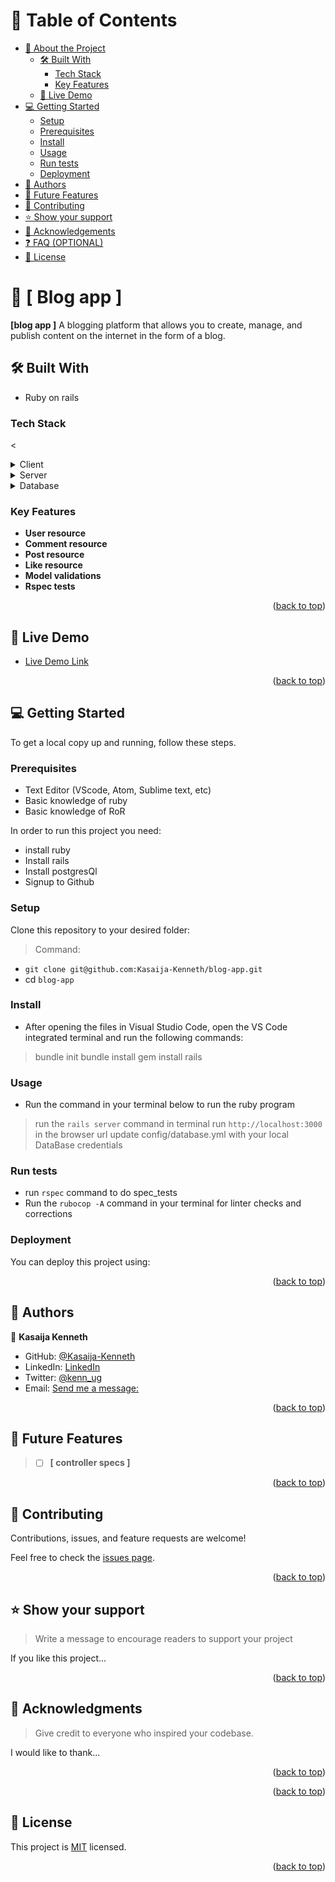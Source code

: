 <a name="readme-top"></a>
# 📗 Table of Contents

- [📖 About the Project](#about-project)
  - [🛠 Built With](#built-with)
    - [Tech Stack](#tech-stack)
    - [Key Features](#key-features)
  - [🚀 Live Demo](#live-demo)
- [💻 Getting Started](#getting-started)
  - [Setup](#setup)
  - [Prerequisites](#prerequisites)
  - [Install](#install)
  - [Usage](#usage)
  - [Run tests](#run-tests)
  - [Deployment](#triangular_flag_on_post-deployment)
- [👥 Authors](#authors)
- [🔭 Future Features](#future-features)
- [🤝 Contributing](#contributing)
- [⭐️ Show your support](#support)
- [🙏 Acknowledgements](#acknowledgements)
- [❓ FAQ (OPTIONAL)](#faq)
- [📝 License](#license)

# 📖 [ Blog app ] <a name="about-project"></a>
**[blog app ]** A blogging platform that allows you to create, manage, and publish content on the internet in the form of a blog.

## 🛠 Built With <a name="built-with"></a>
- Ruby on rails

### Tech Stack <a name="tech-stack"></a>

<<details>
  <summary>Client</summary>
  <ul>
    <li><a href="https://rubyonrails.org/">Rails</a></li>
  </ul>
</details>

<details>
  <summary>Server</summary>
  <ul>
    <li><a href="https://www.ruby-lang.org/en/">Ruby</a></li>
  </ul>
</details>

<details>
<summary>Database</summary>
  <ul>
    <li><a href="https://www.postgresql.org/">PostgreSQL</a></li>
  </ul>
</details> 

### Key Features <a name="key-features"></a>

- **User resource**
- **Comment resource**
- **Post resource**
- **Like resource**
- **Model validations**
- **Rspec tests**


<p align="right">(<a href="#readme-top">back to top</a>)</p>

## 🚀 Live Demo <a name="live-demo"></a>
- [Live Demo Link]()

<p align="right">(<a href="#readme-top">back to top</a>)</p>

## 💻 Getting Started <a name="getting-started"></a>

To get a local copy up and running, follow these steps.

### Prerequisites
- Text Editor (VScode, Atom, Sublime text, etc)
- Basic knowledge of ruby
- Basic knowledge of RoR

In order to run this project you need:

 - install ruby
 - Install rails
 - Install postgresQl
 - Signup to Github

### Setup


Clone this repository to your desired folder:
> Command:

- `git clone git@github.com:Kasaija-Kenneth/blog-app.git`
- cd `blog-app`

### Install

- After opening the files in Visual Studio Code, open the VS Code integrated terminal and run the following commands:

> bundle init
> bundle install
> gem install rails

### Usage

- Run the command in your terminal below to run the ruby program

> run the `rails server` command in terminal
> run `http://localhost:3000` in the browser url
> update config/database.yml with your local DataBase credentials


### Run tests
- run `rspec` command to do spec_tests
- Run the `rubocop -A` command in your terminal for linter checks and corrections

### Deployment

You can deploy this project using:

<p align="right">(<a href="#readme-top">back to top</a>)</p>

## 👥 Authors <a name="authors"></a>

  👤 **Kasaija Kenneth**

  - GitHub: [@Kasaija-Kenneth](https://github.com/Kasaija-Kenneth)
  - LinkedIn: [LinkedIn](https://linkedin.com/in/kasaija-kenneth)
  - Twitter: [@kenn_ug](https://twitter.com/kenn_ug)
  - Email:  <a href="mailto:kasaijak@gmail.com?subject=The%20subject%20of%20the%20mail">Send me a message:</a>

<p align="right">(<a href="#readme-top">back to top</a>)</p>

## 🔭 Future Features <a name="future-features"></a>

> -[ ] **[ controller specs ]**

<p align="right">(<a href="#readme-top">back to top</a>)</p>

## 🤝 Contributing <a name="contributing"></a>

Contributions, issues, and feature requests are welcome!

Feel free to check the [issues page](https://github.com/Kasaija-Kenneth/blog-app/issues).

<p align="right">(<a href="#readme-top">back to top</a>)</p>

## ⭐️ Show your support <a name="support"></a>

> Write a message to encourage readers to support your project

If you like this project...

<p align="right">(<a href="#readme-top">back to top</a>)</p>

## 🙏 Acknowledgments <a name="acknowledgements"></a>

> Give credit to everyone who inspired your codebase.

I would like to thank...

<p align="right">(<a href="#readme-top">back to top</a>)</p>

<p align="right">(<a href="#readme-top">back to top</a>)</p> 

## 📝 License <a name="license"></a>

This project is [MIT](https://github.com/Kasaija-Kenneth/blog-app/blob/dev/LICENSE) licensed.

<p align="right">(<a href="#readme-top">back to top</a>)</p>
